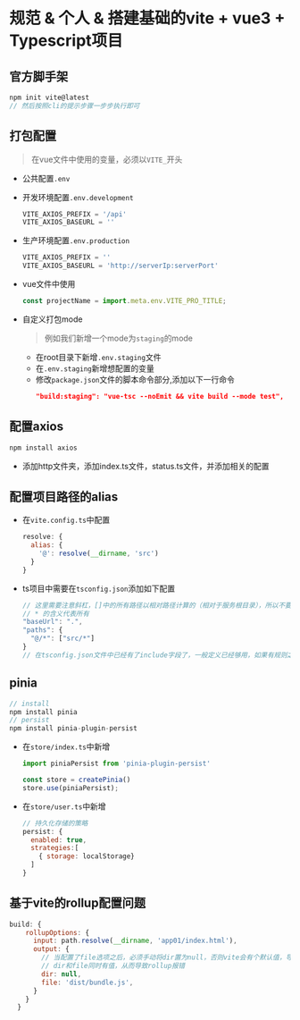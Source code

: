 # 规范 & 个人 & 搭建基础的vite + vue3 + Typescript项目

## 官方脚手架
```js
npm init vite@latest
// 然后按照cli的提示步骤一步步执行即可
```

## 打包配置
> 在vue文件中使用的变量，必须以`VITE_`开头        

- 公共配置`.env`

- 开发环境配置`.env.development`
  ```js
  VITE_AXIOS_PREFIX = '/api'
  VITE_AXIOS_BASEURL = ''
  ```

- 生产环境配置`.env.production`
  ```js
  VITE_AXIOS_PREFIX = ''
  VITE_AXIOS_BASEURL = 'http://serverIp:serverPort'
  ```

- vue文件中使用
  ```js
  const projectName = import.meta.env.VITE_PRO_TITLE;
  ```

- 自定义打包mode
  > 例如我们新增一个mode为`staging`的mode       
  - 在root目录下新增`.env.staging`文件    
  - 在`.env.staging`新增想配置的变量
  - 修改`package.json`文件的脚本命令部分,添加以下一行命令      
    ```json
    "build:staging": "vue-tsc --noEmit && vite build --mode test",
    ```

## 配置axios
```js
npm install axios
```
- 添加http文件夹，添加index.ts文件，status.ts文件，并添加相关的配置


## 配置项目路径的alias
- 在`vite.config.ts`中配置
  ```js
  resolve: {
    alias: {
      '@': resolve(__dirname, 'src')
    }
  }
  ```
- ts项目中需要在`tsconfig.json`添加如下配置
  ```js
  // 这里需要注意斜杠，[]中的所有路径以相对路径计算的（相对于服务根目录），所以不要以/开头
  // * 的含义代表所有
  "baseUrl": ".",
  "paths": {
    "@/*": ["src/*"]
  }
  // 在tsconfig.json文件中已经有了include字段了，一般定义已经够用，如果有规则之外的文件需要添加，那则需要自己手动添加匹配
  ```

## pinia
```js
// install
npm install pinia
// persist
npm install pinia-plugin-persist
```
- 在`store/index.ts`中新增
  ```js
  import piniaPersist from 'pinia-plugin-persist'

  const store = createPinia()
  store.use(piniaPersist);
  ```
- 在`store/user.ts`中新增
  ```js
  // 持久化存储的策略
  persist: {
    enabled: true, 
    strategies:[
      { storage: localStorage}
    ]
  }
  ```

## 基于vite的rollup配置问题
```js
build: {
    rollupOptions: {
      input: path.resolve(__dirname, 'app01/index.html'),
      output: {
        // 当配置了file选项之后，必须手动将dir置为null，否则vite会有个默认值，导致
        // dir和file同时有值，从而导致rollup报错
        dir: null,
        file: 'dist/bundle.js',
      }
    }
  }
```